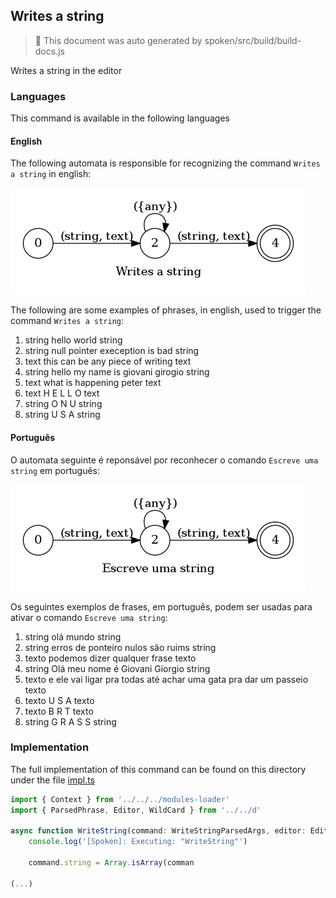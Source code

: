 ## Writes a string

> 🤖 This document was auto generated by spoken/src/build/build-docs.js

Writes a string in the editor

### Languages

This command is available in the following languages

#### English

The following automata is responsible for recognizing the command `Writes a string` in english:

![English](phrase_en-US.png)

The following are some examples of phrases, in english, used to trigger the command `Writes a string`:

1. string hello world string
2. string null pointer exeception is bad string
3. text this can be any piece of writing text
4. string hello my name is giovani girogio string
5. text what is happening peter text
6. text H E L L O text
7. string O N U string
8. string U S A string

#### Português

O automata seguinte é reponsável por reconhecer o comando `Escreve uma string` em português:

![Português](phrase_pt-BR.png)

Os seguintes exemplos de frases, em português, podem ser usadas para ativar o comando `Escreve uma string`:

1. string olá mundo string
2. string erros de ponteiro nulos são ruims string
3. texto podemos dizer qualquer frase texto
4. string Olá meu nome é Giovani Giorgio string
5. texto e ele vai ligar pra todas até achar uma gata pra dar um passeio texto
6. texto U S A texto
7. texto B R T texto
8. string G R A S S string

### Implementation

The full implementation of this command can be found on this directory under the file [impl.ts](impl.ts)

```typescript
import { Context } from '../../../modules-loader'
import { ParsedPhrase, Editor, WildCard } from '../../d'

async function WriteString(command: WriteStringParsedArgs, editor: Editor, context: {}) {
    console.log('[Spoken]: Executing: "WriteString"')

    command.string = Array.isArray(comman

(...)
```
